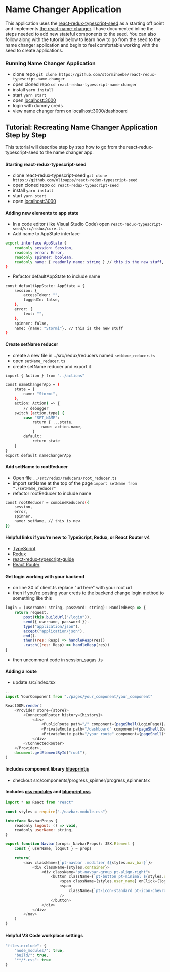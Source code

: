# Name Changer Application 
This application uses the [react-redux-typescript-seed](https://github.com/olioapps/react-redux-typescript-seed) as a starting off point and implements [the react-name-changer](https://github.com/olioapps/onboarding/tree/master/react-name-changer). I have documented inline the steps needed to add new stateful components to the seed. You can also follow along with the tutorial below to learn how to go from the seed to the name changer application and begin to feel comfortable working with the seed to create applications. 

###  Running Name Changer Application
- clone repo `git clone https://github.com/stormihoebe/react-redux-typescript-name-changer`
- open cloned repo `cd react-redux-typescript-name-changer`
- install `yarn install`
- start `yarn start`
- open [localhost:3000](http://localhost:3000/)
- login with dummy creds
- view name changer form on localhost:3000/dashboard

## Tutorial: Recreating Name Changer Application Step by Step
This tutorial will describe step by step how to go from the react-redux-typescript-seed to the name changer app.

#### Starting react-redux-typescript-seed
- clone react-redux-typescript-seed `git clone https://github.com/olioapps/react-redux-typescript-seed`
- open cloned repo `cd react-redux-typescript-seed`
- install `yarn install`
- start `yarn start`
- open [localhost:3000](http://localhost:3000/)

#### Adding new elements to app state
- In a code editor (like Visual Studio Code) open `react-redux-typescript-seed/src/redux/core.ts`
- Add name to AppState interface
```sh
export interface AppState {
    readonly session: Session,
    readonly error: Error,
    readonly spinner: boolean,
    readonly name: { readonly name: string } // this is the new stuff, elements of appState must be readonly
}
```
- Refactor defaultAppState to include name 
```sh
const defaultAppState: AppState = {
    session: {
        accessToken: "",
        loggedIn: false,
    },
    error: {
        text: "",
    },
    spinner: false,
    name: {name: "Stormi"}, // this is the new stuff
}
``` 
#### Create setName reducer
- create a new file in ../src/redux/reducers named `setName_reducer.ts`
- open `setName_reducer.ts`
- create setName reducer and export it 
```sh
import { Action } from "../actions"

const nameChangerApp = (
    state = {
        name: "Stormi",
    }, 
    action: Action) => {
        // debugger
    switch (action.type) {
        case "SET_NAME":
            return { ...state,
                name: action.name,
            }
        default:
            return state
    }
}
export default nameChangerApp
```
#### Add setName to rootReducer 
- Open file  `../src/redux/reducers/root_reducer.ts`
- import setName at the top of the page `import setName from "./setName_reducer"`
- refactor rootReducer to include name
```sh
const rootReducer = combineReducers({
    session,
    error,
    spinner,
    name: setName, // this is new
})
``` 



#### Helpful links if you're new to TypeScript, Redux, or React Router v4
- [TypeScript](https://github.com/Microsoft/TypeScript-React-Starter#creating-a-component)
- [Redux](http://redux.js.org/#watch-the-30-free-videos)
- [react-redux-typescript-guide](https://github.com/piotrwitek/react-redux-typescript-guide#react)
- [React Router](https://reacttraining.com/react-router/web/guides/philosophy)



#### Get login working with your backend
- on line 30 of client.ts replace "url here" with your root url
- then if you're posting your creds to the backend change login method to something like this
```js
login = (username: string, password: string): HandledResp => {
    return request.
        post(this.buildUrl("/login")).
        send({ username, password }).
        type("application/json").
        accept("application/json").
        end().
        then((res: Resp) => handleResp(res))
        .catch((res: Resp) => handleResp(res))
}
```
- then uncomment code in session_sagas .ts

#### Adding a route
- update src/index.tsx
```js
...
import YourComponent from "./pages/your_component/your_component"

ReactDOM.render(
    <Provider store={store}>
        <ConnectedRouter history={history}>
            <div>
                <PublicRoute path="/" component={pageShell(LoginPage)}/>
                <PrivateRoute path="/dashboard" component={pageShell(Dashboard)}/>
                <PrivateRoute path="/your_route" component={pageShell(YourComponent)}/>
            </div>
        </ConnectedRouter>
    </Provider>,
    document.getElementById("root"),
)
```

#### Includes component library [blueprintjs](http://blueprintjs.com//docs/)
- checkout src/components/progress_spinner/progress_spinner.tsx

#### Includes [css modules](https://github.com/gajus/react-css-modules/blob/master/README.md#css-modules) and [blueprint css](http://blueprintjs.com//docs/#core/components/navbar.css-api)

```js
import * as React from "react"

const styles = require("./navbar.module.css")

interface NavbarProps {
    readonly logout: () => void,
    readonly userName: string,
}

export function Navbar(props: NavbarProps): JSX.Element {
    const { userName, logout } = props

    return(
        <nav className={`pt-navbar .modifier ${styles.nav_bar}`}>
            <div className={styles.container}>
                <div className="pt-navbar-group pt-align-right">
                    <button className={`pt-button pt-minimal ${styles.user_menu}`}>
                        <span className={styles.user_name} onClick={logout}>{userName}</span>
                        <span
                            className={`pt-icon-standard pt-icon-chevron-down ${styles.user_menu_chevron}`}
                        />
                    </button>
                </div>
            </div>
        </nav>
    )
}
```

#### Helpful VS Code workplace settings
```js
"files.exclude": {
    "node_modules/": true,
    "build/": true,
    "**/*.css": true
}
```